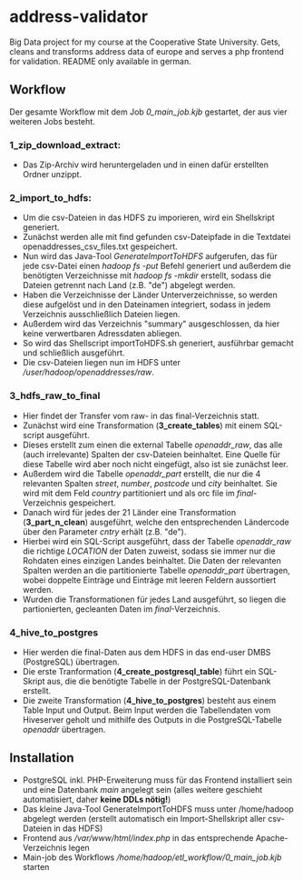 # address-validator
Big Data project for my course at the Cooperative State University. Gets, cleans and transforms address data of europe and serves a php frontend for validation.
README only available in german.

## Workflow
Der gesamte Workflow mit dem Job *0_main_job.kjb* gestartet, der aus vier weiteren Jobs besteht.

### 1_zip_download_extract:
* Das Zip-Archiv wird heruntergeladen und in einen dafür erstellten Ordner unzippt.

### 2_import_to_hdfs:
* Um die csv-Dateien in das HDFS zu imporieren, wird ein Shellskript generiert.
* Zunächst werden alle mit find gefunden csv-Dateipfade in die Textdatei openaddresses_csv_files.txt gespeichert.
* Nun wird das Java-Tool *GenerateImportToHDFS* aufgerufen, das für jede csv-Datei einen *hadoop fs -put* Befehl generiert und außerdem die benötigten Verzeichnisse mit *hadoop fs -mkdir* erstellt, sodass die Dateien getrennt nach Land (z.B. "de") abgelegt werden.
* Haben die Verzeichnisse der Länder Unterverzeichnisse, so werden diese aufgelöst und in den Dateinamen integriert, sodass in jedem Verzeichnis ausschließlich Dateien liegen.
* Außerdem wird das Verzeichnis "summary" ausgeschlossen, da hier keine verwertbaren Adressdaten abliegen.
* So wird das Shellscript importToHDFS.sh generiert, ausführbar gemacht und schließlich ausgeführt.
* Die csv-Dateien liegen nun im HDFS unter */user/hadoop/openaddresses/raw*.

### 3_hdfs_raw_to_final
* Hier findet der Transfer vom raw- in das final-Verzeichnis statt.
* Zunächst wird eine Transformation (**3_create_tables**) mit einem SQL-script ausgeführt.
* Dieses erstellt zum einen die external Tabelle *openaddr_raw*, das alle (auch irrelevante) Spalten der csv-Dateien beinhaltet. Eine Quelle für diese Tabelle wird aber noch nicht eingefügt, also ist sie zunächst leer.
* Außerdem wird die Tabelle *openaddr_part* erstellt, die nur die 4 relevanten Spalten *street*, *number*, *postcode* und *city* beinhaltet. Sie wird mit dem Feld *country* partitioniert und als orc file im *final*-Verzeichnis gespeichert.
* Danach wird für jedes der 21 Länder eine Transformation (**3_part_n_clean**) ausgeführt, welche den entsprechenden Ländercode über den Parameter *cntry* erhält (z.B. "de").
* Hierbei wird ein SQL-Script ausgeführt, dass der Tabelle *openaddr_raw* die richtige *LOCATION* der Daten zuweist, sodass sie immer nur die Rohdaten eines einzigen Landes beinhaltet. Die Daten der relevanten Spalten werden an die partitionierte Tabelle *openaddr_part* übertragen, wobei doppelte Einträge und Einträge mit leeren Feldern aussortiert werden.
* Wurden die Transformationen für jedes Land ausgeführt, so liegen die partionierten, gecleanten Daten im *final*-Verzeichnis.

### 4_hive_to_postgres
* Hier werden die final-Daten aus dem HDFS in das end-user DMBS (PostgreSQL) übertragen.
* Die erste Tranformation (**4_create_postgresql_table**) führt ein SQL-Skript aus, die die benötigte Tabelle in der PostgreSQL-Datenbank erstellt.
* Die zweite Transformation (**4_hive_to_postgres**) besteht aus einem Table Input und Output. Beim Input werden die Tabellendaten vom Hiveserver geholt und mithilfe des Outputs in die PostgreSQL-Tabelle *openaddr* übertragen.

## Installation
* PostgreSQL inkl. PHP-Erweiterung muss für das Frontend installiert sein und eine Datenbank *main* angelegt sein (alles weitere geschieht automatisiert, daher **keine DDLs nötig!**)
* Das kleine Java-Tool GenerateImportToHDFS muss unter /home/hadoop abgelegt werden (erstellt automatisch ein Import-Shellskript aller csv-Dateien in das HDFS)
* Frontend aus */var/www/html/index.php* in das entsprechende Apache-Verzeichnis legen
* Main-job des Workflows */home/hadoop/etl_workflow/0_main_job.kjb* starten
